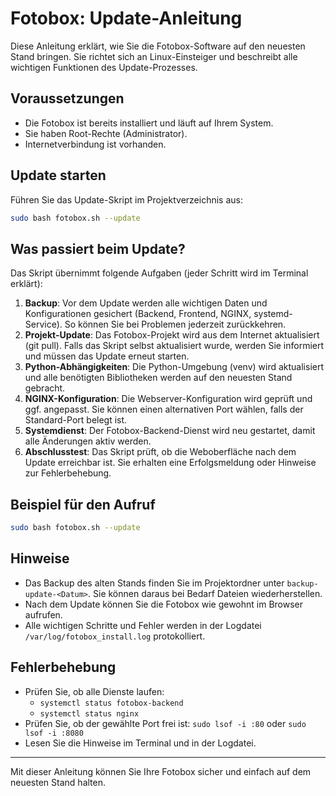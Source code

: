 # Fotobox: Update-Anleitung

Diese Anleitung erklärt, wie Sie die Fotobox-Software auf den neuesten Stand bringen. Sie richtet sich an Linux-Einsteiger und beschreibt alle wichtigen Funktionen des Update-Prozesses.

## Voraussetzungen
- Die Fotobox ist bereits installiert und läuft auf Ihrem System.
- Sie haben Root-Rechte (Administrator).
- Internetverbindung ist vorhanden.

## Update starten
Führen Sie das Update-Skript im Projektverzeichnis aus:

```bash
sudo bash fotobox.sh --update
```

## Was passiert beim Update?
Das Skript übernimmt folgende Aufgaben (jeder Schritt wird im Terminal erklärt):

1. **Backup**: Vor dem Update werden alle wichtigen Daten und Konfigurationen gesichert (Backend, Frontend, NGINX, systemd-Service). So können Sie bei Problemen jederzeit zurückkehren.
2. **Projekt-Update**: Das Fotobox-Projekt wird aus dem Internet aktualisiert (git pull). Falls das Skript selbst aktualisiert wurde, werden Sie informiert und müssen das Update erneut starten.
3. **Python-Abhängigkeiten**: Die Python-Umgebung (venv) wird aktualisiert und alle benötigten Bibliotheken werden auf den neuesten Stand gebracht.
4. **NGINX-Konfiguration**: Die Webserver-Konfiguration wird geprüft und ggf. angepasst. Sie können einen alternativen Port wählen, falls der Standard-Port belegt ist.
5. **Systemdienst**: Der Fotobox-Backend-Dienst wird neu gestartet, damit alle Änderungen aktiv werden.
6. **Abschlusstest**: Das Skript prüft, ob die Weboberfläche nach dem Update erreichbar ist. Sie erhalten eine Erfolgsmeldung oder Hinweise zur Fehlerbehebung.

## Beispiel für den Aufruf
```bash
sudo bash fotobox.sh --update
```

## Hinweise
- Das Backup des alten Stands finden Sie im Projektordner unter `backup-update-<Datum>`. Sie können daraus bei Bedarf Dateien wiederherstellen.
- Nach dem Update können Sie die Fotobox wie gewohnt im Browser aufrufen.
- Alle wichtigen Schritte und Fehler werden in der Logdatei `/var/log/fotobox_install.log` protokolliert.

## Fehlerbehebung
- Prüfen Sie, ob alle Dienste laufen:
  - `systemctl status fotobox-backend`
  - `systemctl status nginx`
- Prüfen Sie, ob der gewählte Port frei ist: `sudo lsof -i :80` oder `sudo lsof -i :8080`
- Lesen Sie die Hinweise im Terminal und in der Logdatei.

---

Mit dieser Anleitung können Sie Ihre Fotobox sicher und einfach auf dem neuesten Stand halten.
